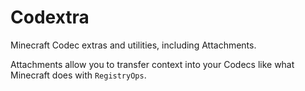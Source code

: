 # Codextra

Minecraft Codec extras and utilities, including Attachments.

Attachments allow you to transfer context into your Codecs like what Minecraft does with `RegistryOps`.
